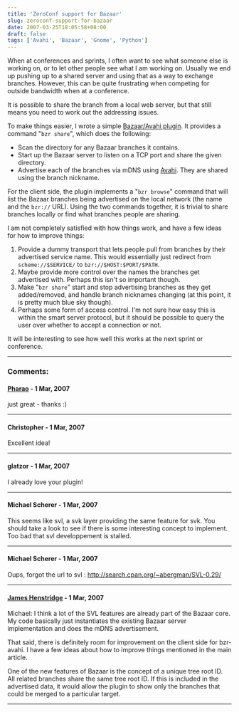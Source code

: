 ```yaml
---
title: 'ZeroConf support for Bazaar'
slug: zeroconf-support-for-bazaar
date: 2007-03-25T18:05:58+08:00
draft: false
tags: ['Avahi', 'Bazaar', 'Gnome', 'Python']
---
```


When at conferences and sprints, I often want to see what someone else
is working on, or to let other people see what I am working on. Usually
we end up pushing up to a shared server and using that as a way to
exchange branches. However, this can be quite frustrating when competing
for outside bandwidth when at a conference.

It is possible to share the branch from a local web server, but that
still means you need to work out the addressing issues.

To make things easier, I wrote a simple [Bazaar/Avahi
plugin](https://launchpad.net/bzr-avahi). It provides a command
\"`bzr share`\", which does the following:

-   Scan the directory for any Bazaar branches it contains.
-   Start up the Bazaar server to listen on a TCP port and share the
    given directory.
-   Advertise each of the branches via mDNS using
    [Avahi](http://avahi.org/). They are shared using the branch
    nickname.

For the client side, the plugin implements a \"`bzr browse`\" command
that will list the Bazaar branches being advertised on the local network
(the name and the `bzr://` URL). Using the two commands together, it is
trivial to share branches locally or find what branches people are
sharing.

I am not completely satisfied with how things work, and have a few ideas
for how to improve things:

1.  Provide a dummy transport that lets people pull from branches by
    their advertised service name. This would essentially just redirect
    from `scheme://$SERVICE/` to `bzr://$HOST:$PORT/$PATH`.
2.  Maybe provide more control over the names the branches get
    advertised with. Perhaps this isn\'t so important though.
3.  Make \"`bzr share`\" start and stop advertising branches as they get
    added/removed, and handle branch nicknames changing (at this point,
    it is pretty much blue sky though).
4.  Perhaps some form of access control. I\'m not sure how easy this is
    within the smart server protocol, but it should be possible to query
    the user over whether to accept a connection or not.

It will be interesting to see how well this works at the next sprint or
conference.

---
### Comments:
#### [Pharao](http://blog.hopelesscom.de) - <time datetime="2007-03-26 03:38:28">1 Mar, 2007</time>

just great - thanks :)

---
#### Christopher - <time datetime="2007-03-26 04:42:50">1 Mar, 2007</time>

Excellent idea!

---
#### glatzor - <time datetime="2007-03-26 07:51:55">1 Mar, 2007</time>

I already love your plugin!

---
#### Michael Scherer - <time datetime="2007-03-26 17:57:58">1 Mar, 2007</time>

This seems like svl, a svk layer providing the same feature for svk. You
should take a look to see if there is some interesting concept to
implement. Too bad that svl developpement is stalled.

---
#### Michael Scherer - <time datetime="2007-03-26 17:58:22">1 Mar, 2007</time>

Oups, forgot the url to svl :
<http://search.cpan.org/~abergman/SVL-0.29/>

---
#### [James Henstridge](http://blogs.gnome.org/jamesh) - <time datetime="2007-03-26 18:25:39">1 Mar, 2007</time>

Michael: I think a lot of the SVL features are already part of the
Bazaar core. My code basically just instantiates the existing Bazaar
server implementation and does the mDNS advertisement.

That said, there is definitely room for improvement on the client side
for bzr-avahi. I have a few ideas about how to improve things mentioned
in the main article.

One of the new features of Bazaar is the concept of a unique tree root
ID. All related branches share the same tree root ID. If this is
included in the advertised data, it would allow the plugin to show only
the branches that could be merged to a particular target.

---
